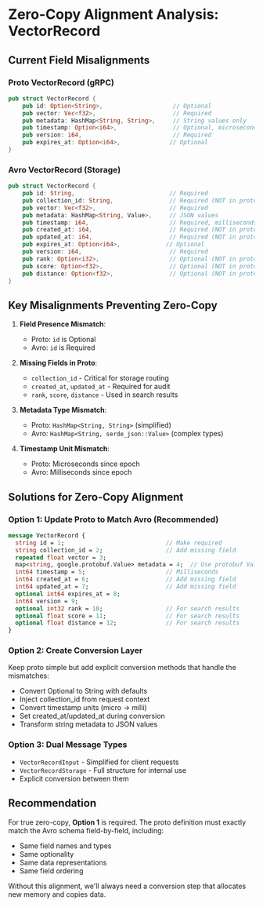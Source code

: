 # Zero-Copy Alignment Analysis: VectorRecord

## Current Field Misalignments

### Proto VectorRecord (gRPC)
```rust
pub struct VectorRecord {
    pub id: Option<String>,                    // Optional
    pub vector: Vec<f32>,                      // Required
    pub metadata: HashMap<String, String>,     // String values only
    pub timestamp: Option<i64>,                // Optional, microseconds
    pub version: i64,                          // Required
    pub expires_at: Option<i64>,              // Optional
}
```

### Avro VectorRecord (Storage)
```rust
pub struct VectorRecord {
    pub id: String,                           // Required
    pub collection_id: String,                // Required (NOT in proto!)
    pub vector: Vec<f32>,                     // Required
    pub metadata: HashMap<String, Value>,     // JSON values
    pub timestamp: i64,                       // Required, milliseconds
    pub created_at: i64,                      // Required (NOT in proto!)
    pub updated_at: i64,                      // Required (NOT in proto!)
    pub expires_at: Option<i64>,             // Optional
    pub version: i64,                         // Required
    pub rank: Option<i32>,                    // Optional (NOT in proto!)
    pub score: Option<f32>,                   // Optional (NOT in proto!)
    pub distance: Option<f32>,                // Optional (NOT in proto!)
}
```

## Key Misalignments Preventing Zero-Copy

1. **Field Presence Mismatch**:
   - Proto: `id` is Optional
   - Avro: `id` is Required
   
2. **Missing Fields in Proto**:
   - `collection_id` - Critical for storage routing
   - `created_at`, `updated_at` - Required for audit
   - `rank`, `score`, `distance` - Used in search results

3. **Metadata Type Mismatch**:
   - Proto: `HashMap<String, String>` (simplified)
   - Avro: `HashMap<String, serde_json::Value>` (complex types)

4. **Timestamp Unit Mismatch**:
   - Proto: Microseconds since epoch
   - Avro: Milliseconds since epoch

## Solutions for Zero-Copy Alignment

### Option 1: Update Proto to Match Avro (Recommended)
```protobuf
message VectorRecord {
  string id = 1;                             // Make required
  string collection_id = 2;                  // Add missing field
  repeated float vector = 3;
  map<string, google.protobuf.Value> metadata = 4;  // Use protobuf Value
  int64 timestamp = 5;                       // Milliseconds
  int64 created_at = 6;                      // Add missing field
  int64 updated_at = 7;                      // Add missing field
  optional int64 expires_at = 8;
  int64 version = 9;
  optional int32 rank = 10;                  // For search results
  optional float score = 11;                 // For search results
  optional float distance = 12;              // For search results
}
```

### Option 2: Create Conversion Layer
Keep proto simple but add explicit conversion methods that handle the mismatches:
- Convert Optional<String> to String with defaults
- Inject collection_id from request context
- Convert timestamp units (micro → milli)
- Set created_at/updated_at during conversion
- Transform string metadata to JSON values

### Option 3: Dual Message Types
- `VectorRecordInput` - Simplified for client requests
- `VectorRecordStorage` - Full structure for internal use
- Explicit conversion between them

## Recommendation

For true zero-copy, **Option 1** is required. The proto definition must exactly match the Avro schema field-by-field, including:
- Same field names and types
- Same optionality
- Same data representations
- Same field ordering

Without this alignment, we'll always need a conversion step that allocates new memory and copies data.